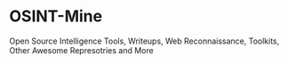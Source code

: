 # OSINT-Mine
Open Source Intelligence Tools, Writeups, Web Reconnaissance, Toolkits, Other Awesome Represotries and More
